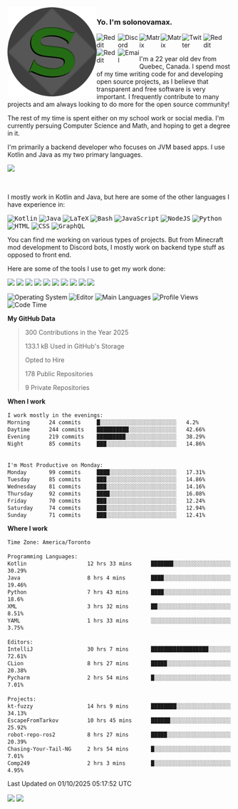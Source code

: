 <img align="left" alt="Avatar" width="200px" src="https://raw.githubusercontent.com/solonovamax/solonovamax/main/solonovamax-circle.png" />

### Yo. I'm solonovamax.

<a href="https://gitlab.com/solonovamax">
    <img align="left" alt="Reddit" width="48px" src="https://img.icons8.com/color/2x/gitlab.png">
</a>

<a href="https://discord.solonovamax.gay">
    <img align="left" alt="Discord" width="48px" src="https://img.icons8.com/color/2x/discord-logo.png">
</a>

<a href="https://matrix.to/#/@solonovamax:matrix.org?#gh-light-mode-only">
    <img align="left" alt="Matrix" width="48px" src="https://img.icons8.com/000000/material/2x/matrix-logo.png">
</a>
<a href="https://matrix.to/#/@solonovamax:matrix.org?#gh-dark-mode-only">
    <img align="left" alt="Matrix" width="48px" src="https://img.icons8.com/FFFFFF/material/2x/matrix-logo.png">
</a>

<a href="https://twitter.com/solonovamax">
    <img align="left" alt="Twitter" width="48px" src="https://img.icons8.com/color/2x/twitter.png">
</a>

<!-- <a href="https://twitch.tv/solonovamax">
    <img align="left" alt="Twitch" width="48px" src="https://img.icons8.com/color/2x/twitch.png">
</a> -->

<a href="https://reddit.com/u/solonovamax">
    <img align="left" alt="Reddit" width="48px" src="https://img.icons8.com/color/2x/reddit.png">
</a>

<a href="https://www.youtube.com/channel/UCTxCeyGu41WfEBT8mXpjHMA">
    <img align="left" alt="Reddit" width="48px" src="https://img.icons8.com/color/2x/youtube.png">
</a>

<a href="mailto:solonovamax@12oclockpoint.com">
    <img align="left" alt="Email" width="48px" src="https://img.icons8.com/fluency/2x/mail.png">
</a>

<!-- <a href="https://open.spotify.com/user/solonovamax">
    <img align="left" alt="Spotify" width="48px" src="https://img.icons8.com/color/2x/spotify.png">
</a> -->

<br/>
<br/>

I'm a 22 year old dev from Quebec, Canada.
I spend most of my time writing code for and developing open source projects, as I believe that transparent and free software is very important.
I frequently contribute to many projects and am always looking to do more for the open source community!

The rest of my time is spent either on my school work or social media. I'm currently persuing Computer Science and Math, and hoping to get a degree in it.

I'm primarily a backend developer who focuses on JVM based apps. I use Kotlin and Java as my two primary languages.


<a href="https://github.com/ryo-ma/github-profile-trophy"><img src="https://github-profile-trophy.vercel.app/?username=solonovamax&margin-w=15&row=1"/></a> 

<br/>

I mostly work in Kotlin and Java, but here are some of the other languages I have experience in:

<kbd><img height="32" alt="Kotlin" src="https://img.icons8.com/color/1x/kotlin.png"></kbd>
<kbd><img height="32" alt="Java" src="https://img.icons8.com/color/1x/java-coffee-cup-logo.png"></kbd>
<kbd><img height="32" alt="LaTeX" src="https://img.icons8.com/color/1x/latex.png"></kbd>
<kbd><img height="32" alt="Bash" src="https://img.icons8.com/color/1x/console.png"></kbd>
<kbd><img height="32" alt="JavaScript" src="https://img.icons8.com/color/1x/javascript.png"></kbd>
<kbd><img height="32" alt="NodeJS" src="https://img.icons8.com/color/1x/nodejs.png"></kbd>
<kbd><img height="32" alt="Python" src="https://img.icons8.com/color/1x/python.png"></kbd>
<kbd><img height="32" alt="HTML" src="https://img.icons8.com/color/1x/html-5.png"></kbd>
<kbd><img height="32" alt="CSS" src="https://img.icons8.com/color/1x/css3.png"></kbd>
<kbd><img height="32" alt="GraphQL" src="https://img.icons8.com/color/1x/graphql.png"></kbd>

You can find me working on various types of projects.
But from Minecraft mod development to Discord bots, I mostly work on backend type stuff as opposed to front end.

Here are some of the tools I use to get my work done:

<kbd><img height="32" src="https://img.icons8.com/color/2x/intellij-idea.png"></kbd>
<kbd><img height="32" src="https://img.icons8.com/color/2x/linux.png"></kbd>
<kbd><img height="32" src="https://img.icons8.com/fluent/2x/console.png"></kbd>
<kbd><img height="32" src="https://img.icons8.com/color/2x/open-source.png"></kbd>
<kbd><img height="32" src="https://img.icons8.com/color/2x/git.png"></kbd>
<kbd><img height="32" src="https://img.icons8.com/color/2x/docker.png"></kbd>
<kbd><img height="32" src="https://img.icons8.com/color/2x/mongodb.png"></kbd>
<kbd><img height="32" src="https://img.icons8.com/color/2x/nginx.png"></kbd>
<a href="?#gh-light-mode-only"><kbd><img height="32" src="https://img.icons8.com/metro/2x/mysql.png"></kbd></a>
<a href="?#gh-dark-mode-only"><kbd><img height="32" src="https://img.icons8.com/FFFFFF/metro/2x/mysql.png"></kbd></a>

![Operating System](https://img.shields.io/badge/OS-Arch%20Linux-informational?style=for-the-badge&logo=Arch%20Linux&logoColor=white&color=007ec6)
![Editor](https://img.shields.io/badge/Editor-IntelliJ%20Idea-informational?style=for-the-badge&logo=IntelliJ%20Idea&logoColor=white&color=007ec6)
![Main Languages](https://img.shields.io/badge/Main%20Languages-Java%20%26%20Kotlin-informational?style=for-the-badge&logo=Java&logoColor=white&color=007ec6)
![Profile Views](https://komarev.com/ghpvc/?username=solonovamax&color=blue&style=for-the-badge)
![Code Time](https://img.shields.io/endpoint?url=https://wakapi.solonovamax.gay/api/compat/shields/v1/solonovamax/interval:all_time&label=Code%20Time&style=for-the-badge&color=blue)

<!--START_SECTION:waka-->
**My GitHub Data**

> 300 Contributions in the Year 2025
> 
> 133.1 kB Used in GitHub's Storage
> 
> Opted to Hire
> 
> 178 Public Repositories
> 
> 9 Private Repositories
> 
**When I work** 

```text
I work mostly in the evenings: 
Morning      24 commits     █░░░░░░░░░░░░░░░░░░░░░░░░   4.2% 
Daytime      244 commits    ██████████░░░░░░░░░░░░░░░   42.66% 
Evening      219 commits    █████████░░░░░░░░░░░░░░░░   38.29% 
Night        85 commits     ███░░░░░░░░░░░░░░░░░░░░░░   14.86%


I'm Most Productive on Monday: 
Monday       99 commits     ████░░░░░░░░░░░░░░░░░░░░░   17.31% 
Tuesday      85 commits     ███░░░░░░░░░░░░░░░░░░░░░░   14.86% 
Wednesday    81 commits     ███░░░░░░░░░░░░░░░░░░░░░░   14.16% 
Thursday     92 commits     ████░░░░░░░░░░░░░░░░░░░░░   16.08% 
Friday       70 commits     ███░░░░░░░░░░░░░░░░░░░░░░   12.24% 
Saturday     74 commits     ███░░░░░░░░░░░░░░░░░░░░░░   12.94% 
Sunday       71 commits     ███░░░░░░░░░░░░░░░░░░░░░░   12.41%

```


**Where I work** 

```text
Time Zone: America/Toronto

Programming Languages: 
Kotlin                   12 hrs 33 mins      ███████░░░░░░░░░░░░░░░░░░   30.29% 
Java                     8 hrs 4 mins        ████░░░░░░░░░░░░░░░░░░░░░   19.46% 
Python                   7 hrs 43 mins       ████░░░░░░░░░░░░░░░░░░░░░   18.6% 
XML                      3 hrs 32 mins       ██░░░░░░░░░░░░░░░░░░░░░░░   8.51% 
YAML                     1 hrs 33 mins       ░░░░░░░░░░░░░░░░░░░░░░░░░   3.75%

Editors: 
IntelliJ                 30 hrs 7 mins       ██████████████████░░░░░░░   72.61% 
CLion                    8 hrs 27 mins       █████░░░░░░░░░░░░░░░░░░░░   20.38% 
Pycharm                  2 hrs 54 mins       █░░░░░░░░░░░░░░░░░░░░░░░░   7.01%

Projects: 
kt-fuzzy                 14 hrs 9 mins       ████████░░░░░░░░░░░░░░░░░   34.13% 
EscapeFromTarkov         10 hrs 45 mins      ██████░░░░░░░░░░░░░░░░░░░   25.92% 
robot-repo-ros2          8 hrs 27 mins       █████░░░░░░░░░░░░░░░░░░░░   20.39% 
Chasing-Your-Tail-NG     2 hrs 54 mins       █░░░░░░░░░░░░░░░░░░░░░░░░   7.01% 
Comp249                  2 hrs 3 mins        █░░░░░░░░░░░░░░░░░░░░░░░░   4.95%

```


 Last Updated on 01/10/2025 05:17:52 UTC
<!--END_SECTION:waka-->

<div style="white-space:nowrap;width:100%;position: relative;display: inline-block">
<img align="center" src="https://github-readme-stats.vercel.app/api?username=solonovamax&custom_title=solonovamax%27s%20Github%20Stats&langs_count=5&include_all_commits=true&count_private=true&show_icons=true&theme=github_dark"/>
<img align="center" src="https://github-readme-stats.vercel.app/api/wakatime?api_domain=wakapi.dev&username=solonovamax&range=last_30_days&custom_title=solonovamax%27s+Primary+Languages+%28Last+Month%29&langs_count=10&show_icons=true&theme=github_dark"/>
</div>
